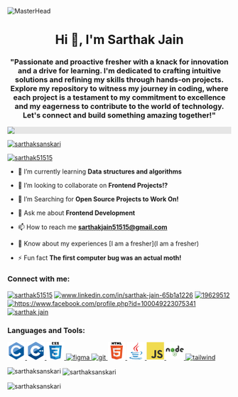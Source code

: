 ![MasterHead](https://drive.google.com/file/d/1JPe3ipY0CUBNK0-Vc56eWX94rz3pQuF-/view?usp=sharing)

<h1 align="center">Hi 👋, I'm Sarthak Jain</h1>
<h3 align="center">"Passionate and proactive fresher with a knack for innovation and a drive for learning. I'm dedicated to crafting intuitive solutions and refining my skills through hands-on projects. Explore my repository to witness my journey in coding, where each project is a testament to my commitment to excellence and my eagerness to contribute to the world of technology. Let's connect and build something amazing together!"</h3>

<img align="" style="text-align:centre; display: block;-webkit-user-select: none;margin: auto;cursor: zoom-in;background-color: hsl(0, 0%, 90%);transition: background-color 300ms;" src="https://user-images.githubusercontent.com/74038190/212750672-2f3f2b50-c84f-4ed8-a60a-849ae69ff9df.gif" width="" height="">

<p align="left"> <a href="https://github.com/ryo-ma/github-profile-trophy"><img src="https://github-profile-trophy.vercel.app/?username=sarthaksanskari" alt="sarthaksanskari" /></a> </p>

<p align="left"> <a href="https://twitter.com/sarthak51515" target="blank"><img src="https://img.shields.io/twitter/follow/sarthak51515?logo=twitter&style=for-the-badge" alt="sarthak51515" /></a> </p>

- 🌱 I’m currently learning **Data structures and algorithms**

- 👯 I’m looking to collaborate on **Frontend Projects!?**

- 🤝 I’m Searching for **Open Source Projects to Work On!**

- 💬 Ask me about **Frontend Development**

- 📫 How to reach me **sarthakjain51515@gmail.com**

- 📄 Know about my experiences [I am a fresher](I am a fresher)

- ⚡ Fun fact **The first computer bug was an actual moth!**

<h3 align="left">Connect with me:</h3>
<p align="left">
<a href="https://twitter.com/sarthak51515" target="blank"><img align="center" src="https://raw.githubusercontent.com/rahuldkjain/github-profile-readme-generator/master/src/images/icons/Social/twitter.svg" alt="sarthak51515" height="30" width="40" /></a>
<a href="https://linkedin.com/in/www.linkedin.com/in/sarthak-jain-65b1a1226" target="blank"><img align="center" src="https://raw.githubusercontent.com/rahuldkjain/github-profile-readme-generator/master/src/images/icons/Social/linked-in-alt.svg" alt="www.linkedin.com/in/sarthak-jain-65b1a1226" height="30" width="40" /></a>
<a href="https://stackoverflow.com/users/19629512" target="blank"><img align="center" src="https://raw.githubusercontent.com/rahuldkjain/github-profile-readme-generator/master/src/images/icons/Social/stack-overflow.svg" alt="19629512" height="30" width="40" /></a>
<a href="https://fb.com/https://www.facebook.com/profile.php?id=100049223075341" target="blank"><img align="center" src="https://raw.githubusercontent.com/rahuldkjain/github-profile-readme-generator/master/src/images/icons/Social/facebook.svg" alt="https://www.facebook.com/profile.php?id=100049223075341" height="30" width="40" /></a>
<a href="https://www.leetcode.com/sarthak jain" target="blank"><img align="center" src="https://raw.githubusercontent.com/rahuldkjain/github-profile-readme-generator/master/src/images/icons/Social/leet-code.svg" alt="sarthak jain" height="30" width="40" /></a>
</p>

<h3 align="left">Languages and Tools:</h3>
<p align="left"> <a href="https://www.cprogramming.com/" target="_blank" rel="noreferrer"> <img src="https://raw.githubusercontent.com/devicons/devicon/master/icons/c/c-original.svg" alt="c" width="40" height="40"/> </a> <a href="https://www.w3schools.com/cpp/" target="_blank" rel="noreferrer"> <img src="https://raw.githubusercontent.com/devicons/devicon/master/icons/cplusplus/cplusplus-original.svg" alt="cplusplus" width="40" height="40"/> </a> <a href="https://www.w3schools.com/css/" target="_blank" rel="noreferrer"> <img src="https://raw.githubusercontent.com/devicons/devicon/master/icons/css3/css3-original-wordmark.svg" alt="css3" width="40" height="40"/> </a> <a href="https://www.figma.com/" target="_blank" rel="noreferrer"> <img src="https://www.vectorlogo.zone/logos/figma/figma-icon.svg" alt="figma" width="40" height="40"/> </a> <a href="https://git-scm.com/" target="_blank" rel="noreferrer"> <img src="https://www.vectorlogo.zone/logos/git-scm/git-scm-icon.svg" alt="git" width="40" height="40"/> </a> <a href="https://www.w3.org/html/" target="_blank" rel="noreferrer"> <img src="https://raw.githubusercontent.com/devicons/devicon/master/icons/html5/html5-original-wordmark.svg" alt="html5" width="40" height="40"/> </a> <a href="https://www.java.com" target="_blank" rel="noreferrer"> <img src="https://raw.githubusercontent.com/devicons/devicon/master/icons/java/java-original.svg" alt="java" width="40" height="40"/> </a> <a href="https://developer.mozilla.org/en-US/docs/Web/JavaScript" target="_blank" rel="noreferrer"> <img src="https://raw.githubusercontent.com/devicons/devicon/master/icons/javascript/javascript-original.svg" alt="javascript" width="40" height="40"/> </a> <a href="https://nodejs.org" target="_blank" rel="noreferrer"> <img src="https://raw.githubusercontent.com/devicons/devicon/master/icons/nodejs/nodejs-original-wordmark.svg" alt="nodejs" width="40" height="40"/> </a> <a href="https://tailwindcss.com/" target="_blank" rel="noreferrer"> <img src="https://www.vectorlogo.zone/logos/tailwindcss/tailwindcss-icon.svg" alt="tailwind" width="40" height="40"/> </a> </p>

<p><img align="left" src="https://github-readme-stats.vercel.app/api/top-langs?username=sarthaksanskari&show_icons=true&locale=en&layout=compact" alt="sarthaksanskari" /></p>

<p>&nbsp;<img align="center" src="https://github-readme-stats.vercel.app/api?username=sarthaksanskari&show_icons=true&locale=en" alt="sarthaksanskari" /></p>

<p><img align="center" src="https://github-readme-streak-stats.herokuapp.com/?user=sarthaksanskari&" alt="sarthaksanskari" /></p>
